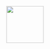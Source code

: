 <div id="header" align="center">
  <img src="https://i.pinimg.com/originals/e6/19/26/e619260a9a2aa8dfa91654e9906ba0b1.gif" width="100"/>
</div>

